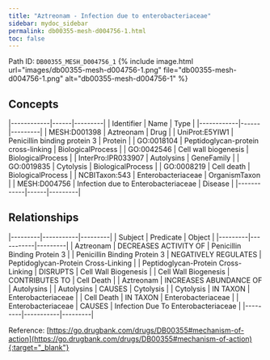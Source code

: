 ```yaml
---
title: "Aztreonam - Infection due to enterobacteriaceae"
sidebar: mydoc_sidebar
permalink: db00355-mesh-d004756-1.html
toc: false 
---
```



Path ID: `DB00355_MESH_D004756_1`
{% include image.html url="images/db00355-mesh-d004756-1.png" file="db00355-mesh-d004756-1.png" alt="db00355-mesh-d004756-1" %}

## Concepts

|------------|------|---------|
| Identifier | Name | Type    |
|------------|------|---------|
| MESH:D001398 | Aztreonam | Drug |
| UniProt:E5YIW1 | Penicillin binding protein 3 | Protein |
| GO:0018104 | Peptidoglycan-protein cross-linking | BiologicalProcess |
| GO:0042546 | Cell wall biogenesis | BiologicalProcess |
| InterPro:IPR033907 | Autolysins | GeneFamily |
| GO:0019835 | Cytolysis | BiologicalProcess |
| GO:0008219 | Cell death | BiologicalProcess |
| NCBITaxon:543 | Enterobacteriaceae | OrganismTaxon |
| MESH:D004756 | Infection due to Enterobacteriaceae | Disease |
|------------|------|---------|

## Relationships

|---------|-----------|---------|
| Subject | Predicate | Object  |
|---------|-----------|---------|
| Aztreonam | DECREASES ACTIVITY OF | Penicillin Binding Protein 3 |
| Penicillin Binding Protein 3 | NEGATIVELY REGULATES | Peptidoglycan-Protein Cross-Linking |
| Peptidoglycan-Protein Cross-Linking | DISRUPTS | Cell Wall Biogenesis |
| Cell Wall Biogenesis | CONTRIBUTES TO | Cell Death |
| Aztreonam | INCREASES ABUNDANCE OF | Autolysins |
| Autolysins | CAUSES | Cytolysis |
| Cytolysis | IN TAXON | Enterobacteriaceae |
| Cell Death | IN TAXON | Enterobacteriaceae |
| Enterobacteriaceae | CAUSES | Infection Due To Enterobacteriaceae |
|---------|-----------|---------|

Reference: [https://go.drugbank.com/drugs/DB00355#mechanism-of-action](https://go.drugbank.com/drugs/DB00355#mechanism-of-action){:target="_blank"}